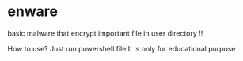 # enware
basic malware that encrypt important file in user directory !!

How to use?
Just run powershell file
It is only for educational purpose
